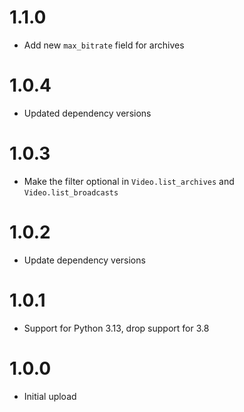 # 1.1.0
- Add new `max_bitrate` field for archives

# 1.0.4
- Updated dependency versions

# 1.0.3
- Make the filter optional in `Video.list_archives` and `Video.list_broadcasts`

# 1.0.2
- Update dependency versions

# 1.0.1
- Support for Python 3.13, drop support for 3.8

# 1.0.0
- Initial upload
